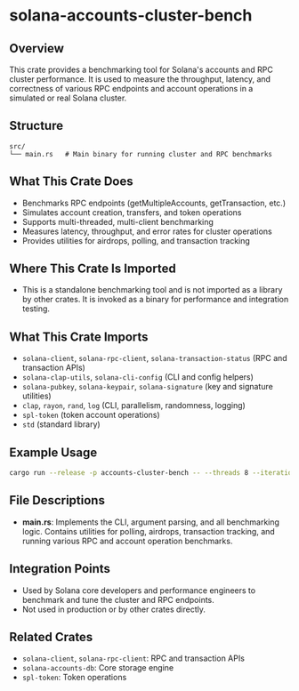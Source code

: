 # solana-accounts-cluster-bench

## Overview

This crate provides a benchmarking tool for Solana's accounts and RPC cluster performance. It is used to measure the throughput, latency, and correctness of various RPC endpoints and account operations in a simulated or real Solana cluster.

## Structure

```
src/
└── main.rs   # Main binary for running cluster and RPC benchmarks
```

## What This Crate Does
- Benchmarks RPC endpoints (getMultipleAccounts, getTransaction, etc.)
- Simulates account creation, transfers, and token operations
- Supports multi-threaded, multi-client benchmarking
- Measures latency, throughput, and error rates for cluster operations
- Provides utilities for airdrops, polling, and transaction tracking

## Where This Crate Is Imported
- This is a standalone benchmarking tool and is not imported as a library by other crates. It is invoked as a binary for performance and integration testing.

## What This Crate Imports
- `solana-client`, `solana-rpc-client`, `solana-transaction-status` (RPC and transaction APIs)
- `solana-clap-utils`, `solana-cli-config` (CLI and config helpers)
- `solana-pubkey`, `solana-keypair`, `solana-signature` (key and signature utilities)
- `clap`, `rayon`, `rand`, `log` (CLI, parallelism, randomness, logging)
- `spl-token` (token account operations)
- `std` (standard library)

## Example Usage

```sh
cargo run --release -p accounts-cluster-bench -- --threads 8 --iterations 1000 --rpc-url http://localhost:8899
```

## File Descriptions

- **main.rs**: Implements the CLI, argument parsing, and all benchmarking logic. Contains utilities for polling, airdrops, transaction tracking, and running various RPC and account operation benchmarks.

## Integration Points
- Used by Solana core developers and performance engineers to benchmark and tune the cluster and RPC endpoints.
- Not used in production or by other crates directly.

## Related Crates
- `solana-client`, `solana-rpc-client`: RPC and transaction APIs
- `solana-accounts-db`: Core storage engine
- `spl-token`: Token operations 